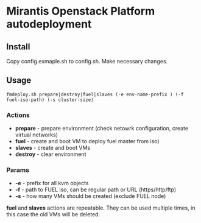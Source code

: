 # Mirantis Openstack Platform autodeployment

## Install
Copy config.exmaple.sh to config.sh. Make necessary changes.

## Usage
`fmdeploy.sh prepare|destroy|fuel|slaves (-e env-name-prefix ) (-f fuel-iso-path) (-s cluster-size)`

### Actions
 * **prepare** - prepare environment (check netowrk configuration, create virtual networks)
 * **fuel** - create and boot VM to deploy fuel master from iso)
 * **slaves** - create and boot VMs
 * **destroy** - clear environment

### Params
 * **-e** - prefix for all kvm objects
 * **-f** - path to FUEL iso, can be regular path or URL (https/http/ftp)
 * **-s** - how many VMs should be created (exclude FUEL node)

**fuel** and **slaves** actions are repeatable. They can be used multiple times, in this case the old VMs will be deleted.
